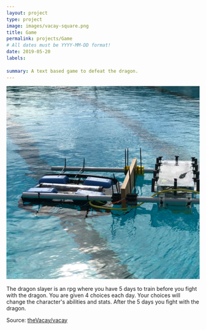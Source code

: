 ```yaml
---
layout: project
type: project
image: images/vacay-square.png
title: Game
permalink: projects/Game
# All dates must be YYYY-MM-DD format!
date: 2019-05-20
labels:
  
summary: A text based game to defeat the dragon. 
---
```


<img class="ui medium right floated rounded image" src="../images/IMG_8564.JPG">

The dragon slayer is an rpg where you have 5 days to train before you fight with the dragon. You are given 4 choices each day. Your choices will change the character's abilities and stats. After the 5 days you fight with the dragon. 
 
Source: <a href="https://github.com/theVacay/vacay"><i class="large github icon"></i>theVacay/vacay</a>
